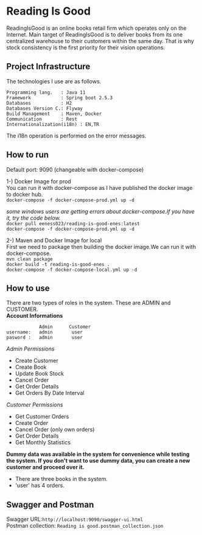 
# Reading Is Good

ReadingIsGood is an online books retail firm which operates only on the Internet. Main
target of ReadingIsGood is to deliver books from its one centralized warehouse to their
customers within the same day. That is why stock consistency is the first priority for their
vision operations.

## Project Infrastructure

The technologies I use are as follows.

```
Programming lang.   : Java 11
Framework           : Spring boot 2.5.3
Databases           : H2
Databases Version C.: Flyway
Build Management    : Maven, Docker
Communication       : Rest
Internationalization(i18n) : EN,TR 
```

The i18n operation is performed on the error messages.

## How to run   

Default port: 9090 (changeable with docker-compose)

1-) Docker Image for prod <br>
You can run it with docker-compose as I have published the docker image to docker hub. <br>
`docker-compose -f docker-compose-prod.yml up -d`

*some windows users are getting errors about docker-compose.If you have it, try the code below.*<br>
`docker pull eeness023/reading-is-good-enes:latest` <br>
`docker-compose -f docker-compose-prod.yml up -d`

2-) Maven and Docker Image for local <br>
First we need to package then building the docker image.We can run it with docker-compose. <br>
`mvn clean package` <br>
`docker build -t reading-is-good-enes .` <br>
`docker-compose -f docker-compose-local.yml up -d`

## How to use

There are two types of roles in the system. These are ADMIN and CUSTOMER.<br>
**Account Informations**
```
            Admin      Customer
username:   admin       user
pasword :   admin       user
```

*Admin Permissions*
- Create Customer
- Create Book
- Update Book Stock
- Cancel Order
- Get Order Details
- Get Orders By Date Interval

*Customer Permissions*
- Get Customer Orders
- Create Order
- Cancel Order (only own orders)
- Get Order Details
- Get Monthly Statistics

**Dummy data was available in the system for convenience while testing the system. If you don't want to use dummy data, you can create a new customer and proceed over it.**
- There are three books in the system.
- 'user' has 4 orders.

## Swagger and Postman
Swagger URL:`http://localhost:9090/swagger-ui.html` <br> 
Postman collection: `Reading is good.postman_collection.json`

